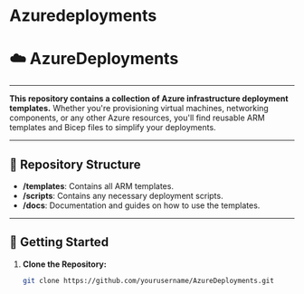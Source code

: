# Azuredeployments
# ☁️ AzureDeployments

---

**This repository contains a collection of Azure infrastructure deployment templates.** Whether you're provisioning virtual machines, networking components, or any other Azure resources, you'll find reusable ARM templates and Bicep files to simplify your deployments.

---

## 📁 Repository Structure

- **/templates**: Contains all ARM templates.
- **/scripts**: Contains any necessary deployment scripts.
- **/docs**: Documentation and guides on how to use the templates.

---

## 🚀 Getting Started

1. **Clone the Repository:**
   ```bash
   git clone https://github.com/yourusername/AzureDeployments.git
